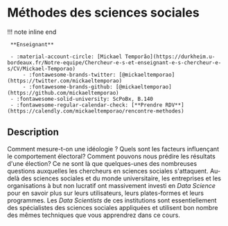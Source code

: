 # Méthodes des sciences sociales

!!! note inline end

     **Enseignant**

     - :material-account-circle: [Mickael Temporão](https://durkheim.u-bordeaux.fr/Notre-equipe/Chercheur-e-s-et-enseignant-e-s-chercheur-e-s/CV/Mickael-Temporao)
         - :fontawesome-brands-twitter: [@mickaeltemporao](https://twitter.com/mickaeltemporao)
         - :fontawesome-brands-github: [@mickaeltemporao](https://github.com/mickaeltemporao)
     - :fontawesome-solid-university: ScPoBx, B.140
     - :fontawesome-regular-calendar-check: [**Prendre RDV**](https://calendly.com/mickaeltemporao/rencontre-methodes)


## Description

Comment mesure-t-on une idéologie ? Quels sont les facteurs influençant le comportement électoral? Comment pouvons nous prédire les résultats d'une élection? Ce ne sont là que quelques-unes des nombreuses questions auxquelles les chercheurs en sciences sociales s'attaquent. Au-delà des sciences sociales et du monde universitaire, les entreprises et les organisations à but non lucratif ont massivement investi en *Data Science* pour en savoir plus sur leurs utilisateurs, leurs plates-formes et leurs programmes. Les *Data Scientists* de ces institutions sont essentiellement des spécialistes des sciences sociales appliquées et utilisent bon nombre des mêmes techniques que vous apprendrez dans ce cours.

